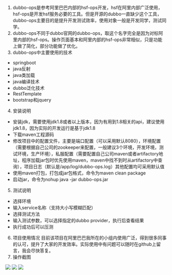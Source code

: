 1. dubbo-ops是参考阿里巴巴内部的hsf-ops开发，hsf在阿里内部广泛使用，hsf-ops是开发hsf服务必要的工具。但是开源的dubbo一直缺少这个工具，dubbo-ops主要目的是提升开发测试效率，使用对象一般是开发同学，测试同学。
2. dubbo-ops不同于dubbo官网的dubbo-ops，取这个名字完全是因为对标阿里内部的hsf-ops。操作页面基本和阿里内部的hsf-ops非常相似，只是功能上做了简化，部分功能做了优化。
3. dubbo-ops中主要使用的技术
- springboot
- java反射
- java类加载
- java编译技术
- dubbo泛化技术
- RestTemplate
- bootstrap和jquery
4. 安装说明
- 安装jdk，需要使用jdk1.8或者以上版本，因为有用到1.8相关的api，建议使用jdk1.8，因为实际的开发运行是基于jdk1.8
- 下载maven工程源码
- 修改项目中的配置文件，主要是端口配置（可以采用默认8080），环境配置（需要根据自己公司的zookeeper来配置，一般建议3个环境，开发环境，测试环境，生产环境），私服配置（需要配置自己公司maven或者artifactory地址，程序加载jar包时优先使用maven，maven中找不到时从artifactory中查询），项目日志（默认是/app/log/dubbo-ops.log）其他配置均可采用默认值
- 使用maven打包，打包成jar包格式，命令为maven clean package
- 启动jar，命令为nohup java -jar dubbo-ops.jar
5. 测试说明
- 选择环境
- 输入service名称（支持大小写模糊匹配）
- 选择测试方法
- 输入测试参数，可以选择指定的dubbo provider，执行后查看结果
- 执行成功后可以压测
6. 项目使用情况
目前该项目在阿里巴巴我所在的小组内使用广泛，得到很多同事的认可，提升了大家的开发效率。实际使用中有问题可以随时在github上留言，我会尽快答复。
7. 操作截图

![](https://oscimg.oschina.net/oscnet/e65ec11468d1110b8a57cdcf940386320f3.jpg)
![](https://oscimg.oschina.net/oscnet/00e17f46bf61f8829ed699d4a31daed2570.jpg)
![](https://oscimg.oschina.net/oscnet/59509a366456a06d59e4cf07b253b56243e.jpg)


